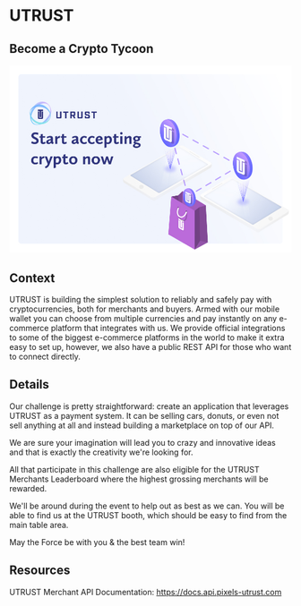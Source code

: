 
# UTRUST

## Become a Crypto Tycoon

![Become a Crypto Tycoon](https://raw.githubusercontent.com/PixelsCamp/hackathon/master/v3.0/assets/utrust_become-a-crypto-tycoon.jpg "Become a Crypto Tycoon")

## Context

UTRUST is building the simplest solution to reliably and safely pay with cryptocurrencies, both for merchants and buyers. Armed with our mobile wallet you can choose from multiple currencies and pay instantly on any e-commerce platform that integrates with us. We provide official integrations to some of the biggest e-commerce platforms in the world to make it extra easy to set up, however, we also have a public REST API for those who want to connect directly.

## Details

Our challenge is pretty straightforward: create an application that leverages UTRUST as a payment system. It can be selling cars, donuts, or even not sell anything at all and instead building a marketplace on top of our API.

We are sure your imagination will lead you to crazy and innovative ideas and that is exactly the creativity we're looking for.

All that participate in this challenge are also eligible for the UTRUST Merchants Leaderboard where the highest grossing merchants will be rewarded.

We'll be around during the event to help out as best as we can. You will be able to find us at the UTRUST booth, which should be easy to find from the main table area.

May the Force be with you & the best team win!

## Resources

UTRUST Merchant API Documentation: https://docs.api.pixels-utrust.com

